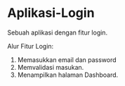 # Aplikasi-Login
Sebuah aplikasi dengan fitur login.

Alur Fitur Login:
1. Memasukkan email dan password
2. Memvalidasi masukan.
3. Menampilkan halaman Dashboard.
